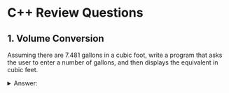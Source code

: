# C++ Review Questions

## 1. Volume Conversion

Assuming there are 7.481 gallons in a cubic foot, write a program that asks the user to enter a number of gallons, and then displays the equivalent in cubic feet.

<details>
<summary>Answer:</summary>
```
#include <iostream>

using namespace std;

int main() {
    double gallons;

    cout << "Enter the number of gallons: ";
    cin >> gallons;

    cout << "Equivalent in cubic feet: " << gallons * 7.481 << endl;

    return 0;
}
```
</details>

## 2. Temperature Conversion

You can convert temperature from degrees Celsius to degrees Fahrenheit by multiplying by `9/5` and adding 32. Write a program that allows the user to enter a floating-point number representing degrees Celsius, and then displays the corresponding degrees Fahrenheit.
<details>
<summary>Answer:</summary>
```
#include <iostream>

using namespace std;

int main() {
    double celsius;

    cout << "Enter the temperature in Celsius: ";
    cin >> celsius;

    double fahrenheit = (celsius * 9 / 5) + 32;

    cout << "Equivalent in Fahrenheit: " << fahrenheit << endl;
    return 0;
}
```

</details>

## 3. Fraction Addition

If you have two fractions, `a/b` and `c/d`, their sum can be obtained from the formula:

```
    a/b + c/d = (a * d + b * c) / (b * d)
```

For example:

```
    1/4 + 2/3 = (1 * 3 + 4 * 2) / (4 * 3) = (3 + 8) / 12 = 11/12
```

Write a program that encourages the user to enter two fractions, and then displays their sum in fractional form. (You don’t need to reduce it to lowest terms.)

**Example interaction:**

```
Enter first fraction: 1/2
Enter second fraction: 2/5
Sum = 9/10
```

<details>

<summary>Answer:</summary>
```
#include <iostream>

using namespace std;

int main() {
    double a, b, c, d;
    char dummy;

    cout << "Enter first fraction: ";
    cin >> a >> dummy >> b;

    cout << "Enter second fraction: ";
    cin >> c >> dummy >> d;

    double sum = (a * d + b * c) / (b * d);

    cout << "Sum = " << sum << endl;
}
```
</details>

## 4. Multiplication Table

Assume that you want to generate a table of multiples of any given number. Write a program that allows the user to enter the number and then generates the table, formatting it into 10 columns and 20 lines.

**Example interaction:**

```
Enter a number: 7
7 14 21 28 35 42 49 56 63 70
77 84 91 98 105 112 119 126 133 140
147 154 161 168 175 182 189 196 203 210
```

## 5. Bi-directional Temperature Conversion

Write a temperature-conversion program that gives the user the option of converting Fahrenheit to Celsius or Celsius to Fahrenheit.

**Example interaction:**

```
Type 1 to convert Fahrenheit to Celsius, 2 to convert Celsius to Fahrenheit: 1
Enter temperature in Fahrenheit: 70
In Celsius that’s 21.111111
```

## 6. Pyramid of Xs

Use `for` loops to construct a program that displays a pyramid of Xs on the screen. The pyramid should be 20 lines high, similar to the following example (5 lines shown):

```
    x
   xxx
  xxxxx
 xxxxxxx
xxxxxxxxx
```

## 7. Factorial Calculation

Write code to calculate the factorial of a number. The number should be entered by the user.

## 8. Fraction Calculator

Create a four-function calculator for fractions. The user should type the first fraction, an operator, and a second fraction. The program should then display the result and ask whether the user wants to continue.

The arithmetic operations on fractions are:

- **Addition:** `(a/b) + (c/d) = (a * d + b * c) / (b * d)`
- **Subtraction:** `(a/b) - (c/d) = (a * d - b * c) / (b * d)`
- **Multiplication:** `(a/b) * (c/d) = (a * c) / (b * d)`
- **Division:** `(a/b) / (c/d) = (a * d) / (b * c)`
